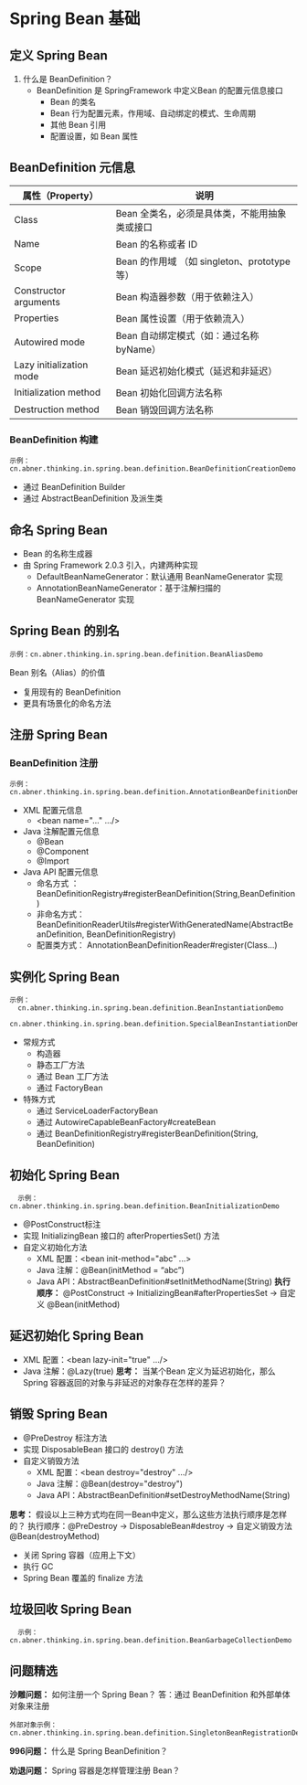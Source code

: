 # Spring Bean 基础
## 定义 Spring Bean
1. 什么是 BeanDefinition？
   - BeanDefinition 是 SpringFramework 中定义Bean 的配置元信息接口
     - Bean 的类名
     - Bean 行为配置元素，作用域、自动绑定的模式、生命周期
     - 其他 Bean 引用
     - 配置设置，如 Bean 属性
## BeanDefinition 元信息
| 属性（Property）            | 说明                                  |
|-------------------------|-------------------------------------|
| Class                   | Bean 全类名，必须是具体类，不能用抽象类或接口           |
| Name                    | Bean 的名称或者 ID                       |
| Scope                   | Bean 的作用域 （如 singleton、prototype 等） |
| Constructor arguments   | Bean 构造器参数（用于依赖注入）                  |
| Properties              | Bean 属性设置（用于依赖流入）                   |
| Autowired mode          | Bean 自动绑定模式（如：通过名称 byName）          |
| Lazy initialization mode | Bean 延迟初始化模式（延迟和非延迟）                |
| Initialization method   | Bean 初始化回调方法名称                      |
| Destruction method      | Bean 销毁回调方法名称                       |

### BeanDefinition 构建
    示例：cn.abner.thinking.in.spring.bean.definition.BeanDefinitionCreationDemo
- 通过 BeanDefinition Builder
- 通过 AbstractBeanDefinition 及派生类
## 命名 Spring Bean
- Bean 的名称生成器 
- 由 Spring Framework 2.0.3 引入，内建两种实现
  - DefaultBeanNameGenerator：默认通用 BeanNameGenerator 实现
  - AnnotationBeanNameGenerator：基于注解扫描的 BeanNameGenerator 实现
## Spring Bean 的别名
    示例：cn.abner.thinking.in.spring.bean.definition.BeanAliasDemo
Bean 别名（Alias）的价值
- 复用现有的 BeanDefinition
- 更具有场景化的命名方法
## 注册 Spring Bean 
### BeanDefinition 注册
    示例：cn.abner.thinking.in.spring.bean.definition.AnnotationBeanDefinitionDemo
- XML 配置元信息
  - <bean name="..." .../>
- Java 注解配置元信息
  - @Bean
  - @Component
  - @Import
- Java API 配置元信息
  - 命名方式 ： BeanDefinitionRegistry#registerBeanDefinition(String,BeanDefinition)
  - 非命名方式： BeanDefinitionReaderUtils#registerWithGeneratedName(AbstractBeanDefinition, BeanDefinitionRegistry)
  - 配置类方式： AnnotationBeanDefinitionReader#register(Class...)
## 实例化 Spring Bean
    示例：
      cn.abner.thinking.in.spring.bean.definition.BeanInstantiationDemo
      cn.abner.thinking.in.spring.bean.definition.SpecialBeanInstantiationDemo

- 常规方式
  - 构造器
  - 静态工厂方法
  - 通过 Bean 工厂方法
  - 通过 FactoryBean
- 特殊方式
  - 通过 ServiceLoaderFactoryBean
  - 通过 AutowireCapableBeanFactory#createBean
  - 通过 BeanDefinitionRegistry#registerBeanDefinition(String, BeanDefinition)
## 初始化 Spring Bean
      示例：cn.abner.thinking.in.spring.bean.definition.BeanInitializationDemo
- @PostConstruct标注
- 实现 InitializingBean 接口的 afterPropertiesSet() 方法
- 自定义初始化方法
  - XML 配置：<bean init-method="abc" ...>
  - Java 注解：@Bean(initMethod = “abc”)
  - Java API：AbstractBeanDefinition#setInitMethodName(String)
**执行顺序：** @PostConstruct -> InitializingBean#afterPropertiesSet -> 自定义 @Bean(initMethod)
## 延迟初始化 Spring Bean
- XML 配置：<bean lazy-init="true" .../>
- Java 注解：@Lazy(true)
**思考：** 当某个Bean 定义为延迟初始化，那么 Spring 容器返回的对象与非延迟的对象存在怎样的差异？

## 销毁 Spring Bean
- @PreDestroy 标注方法
- 实现 DisposableBean 接口的 destroy() 方法
- 自定义销毁方法
  - XML 配置：<bean destroy="destroy" .../>
  - Java 注解：@Bean(destroy="destroy")
  - Java API：AbstractBeanDefinition#setDestroyMethodName(String)

**思考：** 假设以上三种方式均在同一Bean中定义，那么这些方法执行顺序是怎样的？
执行顺序：@PreDestroy -> DisposableBean#destroy -> 自定义销毁方法 @Bean(destroyMethod)
- 关闭 Spring 容器（应用上下文）
- 执行 GC
- Spring Bean 覆盖的 finalize 方法
## 垃圾回收 Spring Bean
      示例：cn.abner.thinking.in.spring.bean.definition.BeanGarbageCollectionDemo
## 问题精选
**沙雕问题：** 如何注册一个 Spring Bean？
答：通过 BeanDefinition 和外部单体对象来注册 

    外部对象示例：cn.abner.thinking.in.spring.bean.definition.SingletonBeanRegistrationDemo

**996问题：** 什么是 Spring BeanDefinition？

**劝退问题：** Spring 容器是怎样管理注册 Bean？
